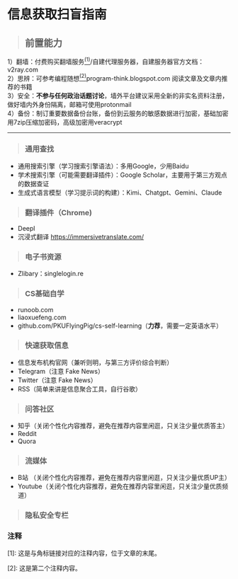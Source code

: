 # 信息获取扫盲指南

> ## 前置能力  
1）翻墙：付费购买翻墙服务[<sup>(1)</sup>](#note1)/自建代理服务器，自建服务器官方文档：v2ray.com  
2）思辨：可参考编程随想[<sup>(2)</sup>](#note2)program-think.blogspot.com 阅读文章及文章内推荐的书籍  
3）安全：**不参与任何政治话题讨论**，墙外平台建议采用全新的非实名资料注册，做好墙内外身份隔离，邮箱可使用protonmail  
4）备份：制订重要数据备份台账，备份到云服务的敏感数据进行加密，基础加密用7zip压缩加密码，高级加密用veracrypt  

---

> ### 通用查找
- 通用搜索引擎（学习搜索引擎语法）：多用Google，少用Baidu  
- 学术搜索引擎（可能需要翻译插件）：Google Scholar，主要用于第三方观点的数据查证  
- 生成式语言模型（学习提示词的构建）：Kimi、Chatgpt、Gemini、Claude

> ### 翻译插件（Chrome)  
- Deepl  
- 沉浸式翻译 https://immersivetranslate.com/  

> ### 电子书资源  
- Zlibary：singlelogin.re  

> ### CS基础自学
- runoob.com  
- liaoxuefeng.com  
- github.com/PKUFlyingPig/cs-self-learning（**力荐**，需要一定英语水平）  

> ### 快速获取信息
- 信息发布机构官网（兼听则明，与第三方评价综合判断）  
- Telegram（注意 Fake News）  
- Twitter（注意 Fake News）  
- RSS（简单来讲是信息聚合工具，自行谷歌）

> ### 问答社区  
- 知乎（关闭个性化内容推荐，避免在推荐内容里闲逛，只关注少量优质答主）  
- Reddit  
- Quora  

> ### 流媒体
- B站 （关闭个性化内容推荐，避免在推荐内容里闲逛，只关注少量优质UP主）  
- Youtube（关闭个性化内容推荐，避免在推荐内容里闲逛，只关注少量优质频道）  

> ### 隐私安全专栏

### 注释

<a id="note1"></a>[1]: 这是与角标链接对应的注释内容，位于文章的末尾。

<a id="note2"></a>[2]: 这是第二个注释内容。


